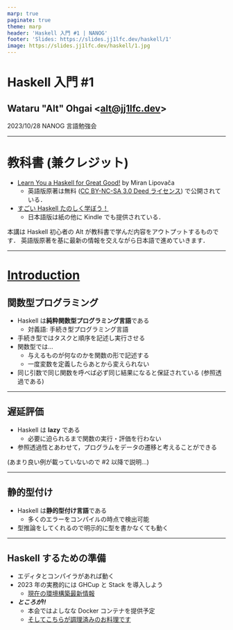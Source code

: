 ```yaml
---
marp: true
paginate: true
theme: marp
header: 'Haskell 入門 #1 | NANOG'
footer: 'Slides: https://slides.jj1lfc.dev/haskell/1'
image: https://slides.jj1lfc.dev/haskell/1.jpg
---
```


# Haskell 入門 #1

## Wataru "Alt" Ohgai \<alt@jj1lfc.dev\>

2023/10/28 NANOG 言語勉強会

---

# 教科書 (兼クレジット)

- [Learn You a Haskell for Great Good!](http://learnyouahaskell.com) by Miran Lipovača
  - 英語版原著は無料 ([CC BY-NC-SA 3.0 Deed ライセンス](https://creativecommons.org/licenses/by-nc-sa/3.0/)) で公開されている．
- [すごい Haskell たのしく学ぼう！](https://www.amazon.co.jp/dp/B009RO80XY)
  - 日本語版は紙の他に Kindle でも提供されている．

本講は Haskell 初心者の Alt が教科書で学んだ内容をアウトプットするものです．
英語版原著を基に最新の情報を交えながら日本語で進めていきます．

---

# [Introduction](http://learnyouahaskell.com/introduction)

## 関数型プログラミング

- Haskell は**純粋関数型プログラミング言語**である
  - 対義語: 手続き型プログラミング言語
- 手続き型ではタスクと順序を記述し実行させる
- 関数型では...
  - 与えるものが何なのかを関数の形で記述する
  - 一度変数を定義したらあとから変えられない
- 同じ引数で同じ関数を呼べば必ず同じ結果になると保証されている (参照透過である)

---

## 遅延評価

- Haskell は **lazy** である
  - 必要に迫られるまで関数の実行・評価を行わない
- 参照透過性とあわせて，プログラムをデータの遷移と考えることができる

(あまり良い例が載っていないので #2 以降で説明...)

---

## 静的型付け

- Haskell は**静的型付け言語**である
  - 多くのエラーをコンパイルの時点で検出可能
- 型推論をしてくれるので明示的に型を書かなくても動く

---

## Haskell するための準備

- エディタとコンパイラがあれば動く
- 2023 年の実務的には GHCup と Stack を導入しよう
  - [現在の環境構築最新情報](https://zenn.dev/mod_poppo/articles/haskell-setup-2023)
- **_ところが!!_**
  - 本会ではよしなな Docker コンテナを提供予定
  - [そしてこちらが調理済みのお料理です](https://github.com/nandemonai-nog/learn-haskell)

